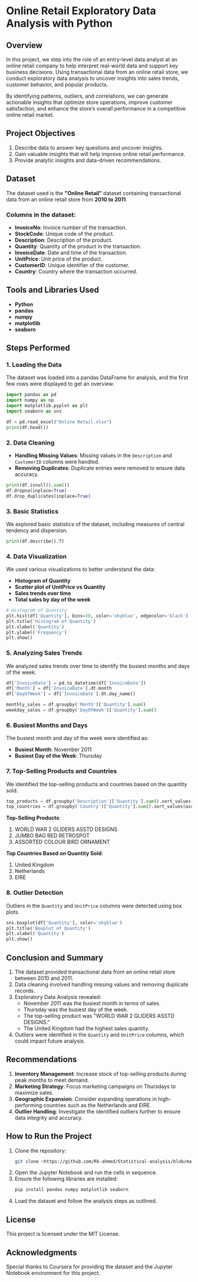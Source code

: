 # Online Retail Exploratory Data Analysis with Python

## Overview
In this project, we step into the role of an entry-level data analyst at an online retail company to help interpret real-world data and support key business decisions. Using transactional data from an online retail store, we conduct exploratory data analysis to uncover insights into sales trends, customer behavior, and popular products.

By identifying patterns, outliers, and correlations, we can generate actionable insights that optimize store operations, improve customer satisfaction, and enhance the store’s overall performance in a competitive online retail market.

## Project Objectives
1. Describe data to answer key questions and uncover insights.
2. Gain valuable insights that will help improve online retail performance.
3. Provide analytic insights and data-driven recommendations.

## Dataset
The dataset used is the **"Online Retail"** dataset containing transactional data from an online retail store from **2010 to 2011**.

### Columns in the dataset:
- **InvoiceNo**: Invoice number of the transaction.
- **StockCode**: Unique code of the product.
- **Description**: Description of the product.
- **Quantity**: Quantity of the product in the transaction.
- **InvoiceDate**: Date and time of the transaction.
- **UnitPrice**: Unit price of the product.
- **CustomerID**: Unique identifier of the customer.
- **Country**: Country where the transaction occurred.

## Tools and Libraries Used
- **Python**
- **pandas**
- **numpy**
- **matplotlib**
- **seaborn**

## Steps Performed

### 1. Loading the Data
The dataset was loaded into a pandas DataFrame for analysis, and the first few rows were displayed to get an overview.

```python
import pandas as pd
import numpy as np
import matplotlib.pyplot as plt
import seaborn as sns

df = pd.read_excel("Online Retail.xlsx")
print(df.head())
```

### 2. Data Cleaning
- **Handling Missing Values**: Missing values in the `Description` and `CustomerID` columns were handled.
- **Removing Duplicates**: Duplicate entries were removed to ensure data accuracy.

```python
print(df.isnull().sum())
df.dropna(inplace=True)
df.drop_duplicates(inplace=True)
```

### 3. Basic Statistics
We explored basic statistics of the dataset, including measures of central tendency and dispersion.

```python
print(df.describe().T)
```

### 4. Data Visualization
We used various visualizations to better understand the data:
- **Histogram of Quantity**
- **Scatter plot of UnitPrice vs Quantity**
- **Sales trends over time**
- **Total sales by day of the week**

```python
# Histogram of Quantity
plt.hist(df['Quantity'], bins=30, color='skyblue', edgecolor='black')
plt.title('Histogram of Quantity')
plt.xlabel('Quantity')
plt.ylabel('Frequency')
plt.show()
```

### 5. Analyzing Sales Trends
We analyzed sales trends over time to identify the busiest months and days of the week.

```python
df['InvoiceDate'] = pd.to_datetime(df['InvoiceDate'])
df['Month'] = df['InvoiceDate'].dt.month
df['DayOfWeek'] = df['InvoiceDate'].dt.day_name()

monthly_sales = df.groupby('Month')['Quantity'].sum()
weekday_sales = df.groupby('DayOfWeek')['Quantity'].sum()
```

### 6. Busiest Months and Days
The busiest month and day of the week were identified as:
- **Busiest Month**: November 2011
- **Busiest Day of the Week**: Thursday

### 7. Top-Selling Products and Countries
We identified the top-selling products and countries based on the quantity sold.

```python
top_products = df.groupby('Description')['Quantity'].sum().sort_values(ascending=False).head(10)
top_countries = df.groupby('Country')['Quantity'].sum().sort_values(ascending=False).head(10)
```

**Top-Selling Products**:
1. WORLD WAR 2 GLIDERS ASSTD DESIGNS
2. JUMBO BAG RED RETROSPOT
3. ASSORTED COLOUR BIRD ORNAMENT

**Top Countries Based on Quantity Sold**:
1. United Kingdom
2. Netherlands
3. EIRE

### 8. Outlier Detection
Outliers in the `Quantity` and `UnitPrice` columns were detected using box plots.

```python
sns.boxplot(df['Quantity'], color='skyblue')
plt.title('Boxplot of Quantity')
plt.xlabel('Quantity')
plt.show()
```

## Conclusion and Summary
1. The dataset provided transactional data from an online retail store between 2010 and 2011.
2. Data cleaning involved handling missing values and removing duplicate records.
3. Exploratory Data Analysis revealed:
   - November 2011 was the busiest month in terms of sales.
   - Thursday was the busiest day of the week.
   - The top-selling product was "WORLD WAR 2 GLIDERS ASSTD DESIGNS."
   - The United Kingdom had the highest sales quantity.
4. Outliers were identified in the `Quantity` and `UnitPrice` columns, which could impact future analysis.

## Recommendations
1. **Inventory Management**: Increase stock of top-selling products during peak months to meet demand.
2. **Marketing Strategy**: Focus marketing campaigns on Thursdays to maximize sales.
3. **Geographic Expansion**: Consider expanding operations in high-performing countries such as the Netherlands and EIRE.
4. **Outlier Handling**: Investigate the identified outliers further to ensure data integrity and accuracy.

## How to Run the Project
1. Clone the repository:
   ```bash
   git clone <https://github.com/Rk-ahmed/Statistical-analysis/blob/main/online_retail.ipynb>
   ```
2. Open the Jupyter Notebook and run the cells in sequence.
3. Ensure the following libraries are installed:
   ```bash
   pip install pandas numpy matplotlib seaborn
   ```
4. Load the dataset and follow the analysis steps as outlined.

## License
This project is licensed under the MIT License.

## Acknowledgments
Special thanks to Coursera for providing the dataset and the Jupyter Notebook environment for this project.
